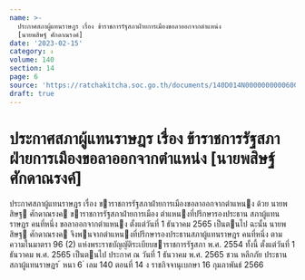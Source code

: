 ```yaml
---
name: >-
  ประกาศสภาผู้แทนราษฎร เรื่อง ข้าราชการรัฐสภาฝ่ายการเมืองขอลาออกจากตำแหน่ง
  [นายพสิษฐ์ ศักดาณรงค์]
date: '2023-02-15'
category: ง
volume: 140
section: 14
page: 6
source: 'https://ratchakitcha.soc.go.th/documents/140D014N0000000000600.pdf'
draft: true
---
```


# ประกาศสภาผู้แทนราษฎร เรื่อง ข้าราชการรัฐสภาฝ่ายการเมืองขอลาออกจากตำแหน่ง [นายพสิษฐ์ ศักดาณรงค์]

ประกาศสภาผู้แทนราษฎร เรื่อง ขาราชการรัฐสภาฝ่ายการเมืองขอลาออกจากตําแหนง ด้วย นายพสิษฐ ศักดาณรงค ขาราชการรัฐสภาฝ่ายการเมือง ตําแหนงที่ปรึกษารองประธาน สภาผู้แทนราษฎร คนที่หนึ่ง ขอลาออกจากตําแหนง ตั้งแต่วันที่ 1 ธันวาคม 2565 เป็นตนไป ฉะนั้น นายพสิษฐ ศักดาณรงค จึงพนจากตําแหนงที่ปรึกษารองประธานสภาผู้แทนราษฎร คนที่หนึ่ง ตามความในมาตรา 96 (2) แห่งพระราชบัญญัติระเบียบขาราชการรัฐสภา พ.ศ. 2554 ทั้งนี้ ตั้งแต่วันที่ 1 ธันวาคม พ.ศ. 2565 เป็นตนไป ประกาศ ณ วันที่ 1 ธันวาคม พ.ศ. 2565 ชวน หลีกภัย ประธานสภาผู้แทนราษฎร ้ หนา 6 ่ เลม 140 ตอนที่ 14 ง ราชกิจจานุเบกษา 16 กุมภาพันธ์ 2566

